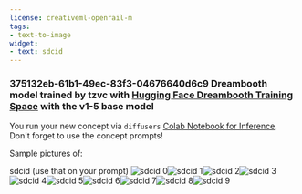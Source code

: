 ```yaml
---
license: creativeml-openrail-m
tags:
- text-to-image
widget:
- text: sdcid
---
```

### 375132eb-61b1-49ec-83f3-04676640d6c9 Dreambooth model trained by tzvc with [Hugging Face Dreambooth Training Space](https://huggingface.co/spaces/multimodalart/dreambooth-training) with the v1-5 base model

You run your new concept via `diffusers` [Colab Notebook for Inference](https://colab.research.google.com/github/huggingface/notebooks/blob/main/diffusers/sd_dreambooth_inference.ipynb). Don't forget to use the concept prompts! 

Sample pictures of:
  
  
  
  
  
  
  
  
  
sdcid (use that on your prompt) 
![sdcid 0](https://huggingface.co/tzvc/375132eb-61b1-49ec-83f3-04676640d6c9/resolve/main/concept_images/sdcid_%281%29.jpg)![sdcid 1](https://huggingface.co/tzvc/375132eb-61b1-49ec-83f3-04676640d6c9/resolve/main/concept_images/sdcid_%282%29.jpg)![sdcid 2](https://huggingface.co/tzvc/375132eb-61b1-49ec-83f3-04676640d6c9/resolve/main/concept_images/sdcid_%283%29.jpg)![sdcid 3](https://huggingface.co/tzvc/375132eb-61b1-49ec-83f3-04676640d6c9/resolve/main/concept_images/sdcid_%284%29.jpg)![sdcid 4](https://huggingface.co/tzvc/375132eb-61b1-49ec-83f3-04676640d6c9/resolve/main/concept_images/sdcid_%285%29.jpg)![sdcid 5](https://huggingface.co/tzvc/375132eb-61b1-49ec-83f3-04676640d6c9/resolve/main/concept_images/sdcid_%286%29.jpg)![sdcid 6](https://huggingface.co/tzvc/375132eb-61b1-49ec-83f3-04676640d6c9/resolve/main/concept_images/sdcid_%287%29.jpg)![sdcid 7](https://huggingface.co/tzvc/375132eb-61b1-49ec-83f3-04676640d6c9/resolve/main/concept_images/sdcid_%288%29.jpg)![sdcid 8](https://huggingface.co/tzvc/375132eb-61b1-49ec-83f3-04676640d6c9/resolve/main/concept_images/sdcid_%289%29.jpg)![sdcid 9](https://huggingface.co/tzvc/375132eb-61b1-49ec-83f3-04676640d6c9/resolve/main/concept_images/sdcid_%2810%29.jpg)
